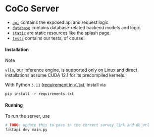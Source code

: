 # CoCo Server

- [`api`](./api) contains the exposed api and request logic 
- [`database`](./database) contains database-related backend models and logic.
- [`static`](./static) are static resources like the splash page.
- [`tests`](./tests) contains our tests, of course!

#### Installation 
> [!NOTE]
> `vllm`, our inference engine, is supported only on Linux and direct installations assume CUDA 12.1 for its precompiled kernels. 

With Python `3.11` ([requirement in `vllm`](https://docs.vllm.ai/en/stable/getting_started/installation.html)), install via 

```py
pip install -r requirements.txt
```

#### Running
To run the server, use 

```py
# TODO: update this to pass in the correct survey_link and db_url
fastapi dev main.py
```

